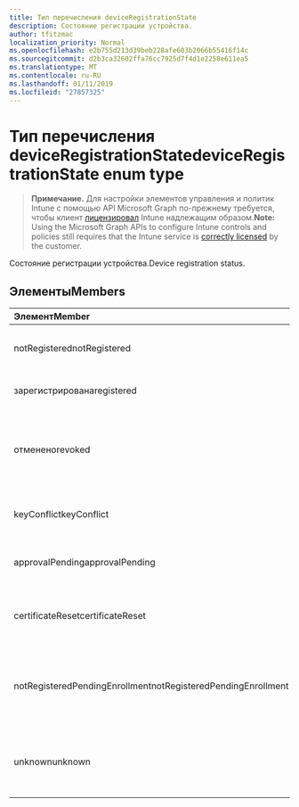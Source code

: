 ```yaml
---
title: Тип перечисления deviceRegistrationState
description: Состояние регистрации устройства.
author: tfitzmac
localization_priority: Normal
ms.openlocfilehash: e2b755d213d39beb228afe603b2066b55416f14c
ms.sourcegitcommit: d2b3ca32602ffa76cc7925d7f4d1e2258e611ea5
ms.translationtype: MT
ms.contentlocale: ru-RU
ms.lasthandoff: 01/11/2019
ms.locfileid: "27857325"
---
```

# <a name="deviceregistrationstate-enum-type"></a><span data-ttu-id="55aa3-103">Тип перечисления deviceRegistrationState</span><span class="sxs-lookup"><span data-stu-id="55aa3-103">deviceRegistrationState enum type</span></span>

> <span data-ttu-id="55aa3-104">**Примечание.** Для настройки элементов управления и политик Intune с помощью API Microsoft Graph по-прежнему требуется, чтобы клиент [лицензировал](https://go.microsoft.com/fwlink/?linkid=839381) Intune надлежащим образом.</span><span class="sxs-lookup"><span data-stu-id="55aa3-104">**Note:** Using the Microsoft Graph APIs to configure Intune controls and policies still requires that the Intune service is [correctly licensed](https://go.microsoft.com/fwlink/?linkid=839381) by the customer.</span></span>

<span data-ttu-id="55aa3-105">Состояние регистрации устройства.</span><span class="sxs-lookup"><span data-stu-id="55aa3-105">Device registration status.</span></span>
## <a name="members"></a><span data-ttu-id="55aa3-106">Элементы</span><span class="sxs-lookup"><span data-stu-id="55aa3-106">Members</span></span>
|<span data-ttu-id="55aa3-107">Элемент</span><span class="sxs-lookup"><span data-stu-id="55aa3-107">Member</span></span>|<span data-ttu-id="55aa3-108">Значение</span><span class="sxs-lookup"><span data-stu-id="55aa3-108">Value</span></span>|<span data-ttu-id="55aa3-109">Описание</span><span class="sxs-lookup"><span data-stu-id="55aa3-109">Description</span></span>|
|:---|:---|:---|
|<span data-ttu-id="55aa3-110">notRegistered</span><span class="sxs-lookup"><span data-stu-id="55aa3-110">notRegistered</span></span>|<span data-ttu-id="55aa3-111">0</span><span class="sxs-lookup"><span data-stu-id="55aa3-111">0</span></span>|<span data-ttu-id="55aa3-112">Устройство не зарегистрирован.</span><span class="sxs-lookup"><span data-stu-id="55aa3-112">The device is not registered.</span></span>|
|<span data-ttu-id="55aa3-113">зарегистрирована</span><span class="sxs-lookup"><span data-stu-id="55aa3-113">registered</span></span>|<span data-ttu-id="55aa3-114">2</span><span class="sxs-lookup"><span data-stu-id="55aa3-114">2</span></span>|<span data-ttu-id="55aa3-115">Зарегистрированные устройства.</span><span class="sxs-lookup"><span data-stu-id="55aa3-115">The device is registered.</span></span>|
|<span data-ttu-id="55aa3-116">отменено</span><span class="sxs-lookup"><span data-stu-id="55aa3-116">revoked</span></span>|<span data-ttu-id="55aa3-117">3</span><span class="sxs-lookup"><span data-stu-id="55aa3-117">3</span></span>|<span data-ttu-id="55aa3-118">Устройства был заблокирован, очистить или не поддерживается.</span><span class="sxs-lookup"><span data-stu-id="55aa3-118">The device has been blocked, wiped or retired.</span></span>|
|<span data-ttu-id="55aa3-119">keyConflict</span><span class="sxs-lookup"><span data-stu-id="55aa3-119">keyConflict</span></span>|<span data-ttu-id="55aa3-120">4</span><span class="sxs-lookup"><span data-stu-id="55aa3-120">4</span></span>|<span data-ttu-id="55aa3-121">Устройство имеет конфликты ключа.</span><span class="sxs-lookup"><span data-stu-id="55aa3-121">The device has a key conflict.</span></span>|
|<span data-ttu-id="55aa3-122">approvalPending</span><span class="sxs-lookup"><span data-stu-id="55aa3-122">approvalPending</span></span>|<span data-ttu-id="55aa3-123">5</span><span class="sxs-lookup"><span data-stu-id="55aa3-123">5</span></span>|<span data-ttu-id="55aa3-124">Устройство ожидает утверждения.</span><span class="sxs-lookup"><span data-stu-id="55aa3-124">The device is pending approval.</span></span>|
|<span data-ttu-id="55aa3-125">certificateReset</span><span class="sxs-lookup"><span data-stu-id="55aa3-125">certificateReset</span></span>|<span data-ttu-id="55aa3-126">6</span><span class="sxs-lookup"><span data-stu-id="55aa3-126">6</span></span>|<span data-ttu-id="55aa3-127">Устройство сертификат был изменен.</span><span class="sxs-lookup"><span data-stu-id="55aa3-127">The device certificate has been reset.</span></span>|
|<span data-ttu-id="55aa3-128">notRegisteredPendingEnrollment</span><span class="sxs-lookup"><span data-stu-id="55aa3-128">notRegisteredPendingEnrollment</span></span>|<span data-ttu-id="55aa3-129">7</span><span class="sxs-lookup"><span data-stu-id="55aa3-129">7</span></span>|<span data-ttu-id="55aa3-130">Устройства не зарегистрирована и ожидающие заявок через Интернет.</span><span class="sxs-lookup"><span data-stu-id="55aa3-130">The device is not registered and pending enrollment.</span></span>|
|<span data-ttu-id="55aa3-131">unknown</span><span class="sxs-lookup"><span data-stu-id="55aa3-131">unknown</span></span>|<span data-ttu-id="55aa3-132">8</span><span class="sxs-lookup"><span data-stu-id="55aa3-132">8</span></span>|<span data-ttu-id="55aa3-133">Состояние регистрации устройства неизвестно.</span><span class="sxs-lookup"><span data-stu-id="55aa3-133">The device registration status is unknown.</span></span>|



